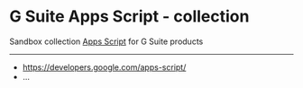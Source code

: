 # G Suite Apps Script - collection

Sandbox collection [Apps Script](https://developers.google.com/apps-script/) for G Suite products

---

- https://developers.google.com/apps-script/
- ...

